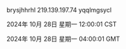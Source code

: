 brysjhhrhl 219.139.197.74 yqqlmgsycl

2024年 10月 28日 星期一 12:00:01 CST

2024年 10月 28日 星期一 04:00:01 GMT
